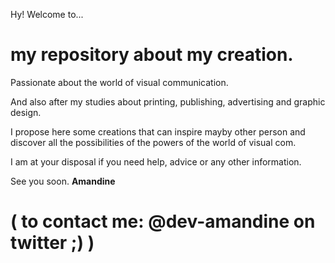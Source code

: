Hy! Welcome to...

# my repository  about my creation.

Passionate about the world of visual communication.

And also after my studies about printing, publishing, advertising and graphic design.

I propose here some creations that can inspire mayby other person and discover all the possibilities of the powers of the world of visual com.

I am at your disposal if you need help, advice or any other information.


See you soon. **Amandine**

# ( to contact me: @dev-amandine on twitter ;) )

